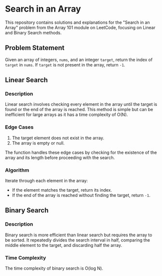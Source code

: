 
# Search in an Array

This repository contains solutions and explanations for the "Search in an Array" problem from the Array 101 module on LeetCode, focusing on Linear and Binary Search methods.

## Problem Statement

Given an array of integers, `nums`, and an integer `target`, return the index of `target` in `nums`. If `target` is not present in the array, return `-1`.

## Linear Search

### Description
Linear search involves checking every element in the array until the target is found or the end of the array is reached. This method is simple but can be inefficient for large arrays as it has a time complexity of O(N).

### Edge Cases
1. The target element does not exist in the array.
2. The array is empty or null.

The function handles these edge cases by checking for the existence of the array and its length before proceeding with the search.

### Algorithm
Iterate through each element in the array:
- If the element matches the target, return its index.
- If the end of the array is reached without finding the target, return `-1`.

## Binary Search

### Description
Binary search is more efficient than linear search but requires the array to be sorted. It repeatedly divides the search interval in half, comparing the middle element to the target, and discarding half the array.

### Time Complexity
The time complexity of binary search is O(log N).
